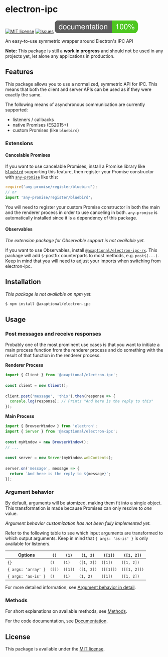 # electron-ipc

[![MIT license](https://img.shields.io/github/license/axaptional/electron-ipc.svg)](LICENSE)
[![Issues](https://img.shields.io/github/issues/axaptional/electron-ipc.svg)](https://github.com/axaptional/electron-ipc/issues)
[![Documentation Coverage](docs/images/coverage-badge-documentation.svg)](https://axaptional.github.io/electron-ipc/)

An easy-to-use symmetric wrapper around Electron's IPC API

**Note:**
This package is still a **work in progress** and should not be used in any
projects yet, let alone any applications in production.

## Features

This package allows you to use a normalized, symmetric API for IPC.
This means that both the client and server APIs can be used as if they were
exactly the same.

The following means of asynchronous communication are currently supported:

- listeners / callbacks
- native Promises (ES2015+)
- custom Promises (like `bluebird`)

### Extensions

#### Cancelable Promises

If you want to use cancelable Promises, install a Promise library like
[`bluebird`](https://github.com/petkaantonov/bluebird) supporting this feature,
then register your Promise constructor with
[`any-promise`](https://github.com/kevinbeaty/any-promise) like this:

```js
require('any-promise/register/bluebird');
// or
import 'any-promise/register/bluebird';
```

You will need to register your custom Promise constructor in both the main and
the renderer process in order to use canceling in both.
`any-promise` is automatically installed since it is a dependency of this
package.

#### Observables

_The extension package for Observable support is not available yet._

If you want to use Observables, install
[`@axaptional/electron-ipc-rx`](https://github.com/axaptional/electron-ipc-rx).
This package will add `$`-postfix counterparts to most methods,
e.g. `post$(...)`.
Keep in mind that you will need to adjust your imports when switching from
electron-ipc.

## Installation

_This package is not available on npm yet._

```bash
$ npm install @axaptional/electron-ipc
```

## Usage

### Post messages and receive responses

Probably one of the most prominent use cases is that you want to initiate a
main process function from the renderer process and do something with the
result of that function in the renderer process.

**Renderer Process**

```js
import { Client } from '@axaptional/electron-ipc';

const client = new Client();

client.post('message', 'this').then(response => {
  console.log(response); // Prints "And here is the reply to this"
});
```

**Main Process**

```js
import { BrowserWindow } from 'electron';
import { Server } from '@axaptional/electron-ipc';

const myWindow = new BrowserWindow();
// ...

const server = new Server(myWindow.webContents);

server.on('message', message => {
  return `And here is the reply to ${message}`;
});
```

### Argument behavior

By default, arguments will be atomized, making them fit into a single object.
This transformation is made because Promises can only resolve to _one_ value.

_Argument behavior customization has not been fully implemented yet._

Refer to the following table to see which input arguments are transformed to
which output arguments.
Keep in mind that `{ args: 'as-is' }` is only available for listeners.

| Options             | `()`   | `(1)`   | `(1, 2)`   | `([1])`   | `([1, 2])`   |
|---------------------|--------|---------|------------|-----------|--------------|
| `{}`                | `()`   | `(1)`   | `([1, 2])` | `([1])`   | `([1, 2])`   |
| `{ args: 'array' }` | `([])` | `([1])` | `([1, 2])` | `([[1]])` | `([[1, 2]])` |
| `{ args: 'as-is' }` | `()`   | `(1)`   | `(1, 2)`   | `([1])`   | `([1, 2])`   |

For more detailed information,
see [Argument behavior in detail](markdown/arguments.md).

### Methods

For short explanations on available methods,
see [Methods](markdown/methods.md).

For the code documentation,
see [Documentation](https://axaptional.github.io/electron-ipc/).

## License

This package is available under the [MIT license](LICENSE).

